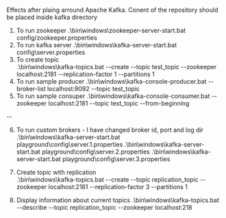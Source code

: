 Effects after plaing arround Apache Kafka. Conent of the repository should be placed inside kafka directory

1. To run zookeeper 
   .\bin\windows\zookeeper-server-start.bat config/zookeeper.properties
2. To run kafka server
    .\bin\windows\kafka-server-start.bat config\server.properties
3. To create topic  
    .\bin\windows\kafka-topics.bat --create --topic test_topic --zookeeper localhost:2181 --replication-factor 1 --partitions 1
4. To run sample producer 
    .\bin\windows\kafka-console-producer.bat --broker-list localhost:9092 --topic test_topic
5. To run sample consuper 
    .\bin\windows\kafka-console-consumer.bat --zookeeper localhost:2181 --topic test_topic --from-beginning

--

6. To run custom brokers  - I have changed broker id, port and log dir    
    .\bin\windows\kafka-server-start.bat playground\config\server.1.properties
    .\bin\windows\kafka-server-start.bat playground\config\server.2.properties
    .\bin\windows\kafka-server-start.bat playground\config\server.3.properties

7. Create topic with  replication    
    .\bin\windows\kafka-topics.bat --create --topic replication_topic --zookeeper localhost:2181 --replication-factor 3 --partitions 1


8. Display information about current topics 
    .\bin\windows\kafka-topics.bat --describe --topic replication_topic --zookeeper localhost:218

